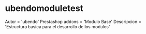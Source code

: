 # ubendomoduletest
Autor = 'ubendo'
Prestashop addons = 'Modulo Base'
Descripcion = 'Estructura basica para el desarrollo de los modulos'
